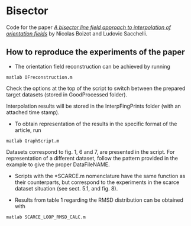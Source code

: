 # Bisector

Code for the paper [_A bisector line field approach to interpolation of orientation fields_](https://arxiv.org/abs/1907.11449) by Nicolas Boizot and Ludovic Sacchelli.

## How to reproduce the experiments of the paper

- The orientation field reconstruction can be achieved by running 
```
matlab OFreconstruction.m
```
Check the options at the top of the script to switch between the prepared target datasets (stored in GoodProcessed folder).

Interpolation results will be stored in the InterpFingPrints folder (with an attached time stamp).


- To obtain representation of the results in the specific format of the article, run
```
matlab GraphScript.m
```
Datasets correspond to fig. 1, 6 and 7, are presented in the script.
For representation of a different dataset, follow the pattern provided in the example to give the 	proper DataFileNAME.

- Scripts with the *SCARCE.m nomenclature have the same function as their counterparts, but correspond to the experiments in the scarce dataset situation (see sect. 5.1, and fig. 8).

- Results from table 1 regarding the RMSD distribution can be obtained with
```
matlab SCARCE_LOOP_RMSD_CALC.m
```